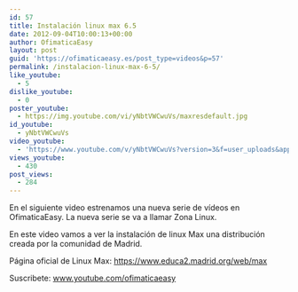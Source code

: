 ```yaml
---
id: 57
title: Instalación linux max 6.5
date: 2012-09-04T10:00:13+00:00
author: OfimaticaEasy
layout: post
guid: 'https://ofimaticaeasy.es/post_type=videos&p=57'
permalink: /instalacion-linux-max-6-5/
like_youtube:
  - 5
dislike_youtube:
  - 0
poster_youtube:
  - https://img.youtube.com/vi/yNbtVWCwuVs/maxresdefault.jpg
id_youtube:
  - yNbtVWCwuVs
video_youtube:
  - 'https://www.youtube.com/v/yNbtVWCwuVs?version=3&f=user_uploads&app=youtube_gdata'
views_youtube:
  - 430
post_views:
  - 284
---
```

En el siguiente video estrenamos una nueva serie de vídeos en OfimaticaEasy. La nueva serie se va a llamar Zona Linux.

En este video vamos a ver la instalación de linux Max una distribución creada por la comunidad de Madrid.

Página oficial de Linux Max: https://www.educa2.madrid.org/web/max
  
Suscribete: www.youtube.com/ofimaticaeasy